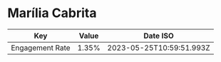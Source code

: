 # Marília Cabrita

| Key             | Value | Date ISO                 |
| --------------- | ----- | ------------------------ |
| Engagement Rate | 1.35% | 2023-05-25T10:59:51.993Z |